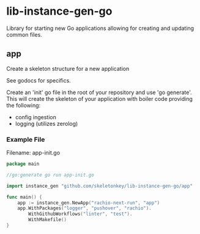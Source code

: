 # lib-instance-gen-go

Library for starting new Go applications allowing for creating and updating common files.

## app

Create a skeleton structure for a new application

See godocs for specifics.

Create an 'init' go file in the root of your repository and use 'go generate'.  This will create the skeleton of your
application with boiler code providing the following:

 * config ingestion
 * logging (utilizes zerolog)

### Example File

Filename: app-init.go

```go
package main

//go:generate go run app-init.go

import instance_gen "github.com/skeletonkey/lib-instance-gen-go/app"

func main() {
	app := instance_gen.NewApp("rachio-next-run", "app")
	app.WithPackages("logger", "pushover", "rachio").
		WithGithubWorkflows("linter", "test").
		WithMakefile()
}
```